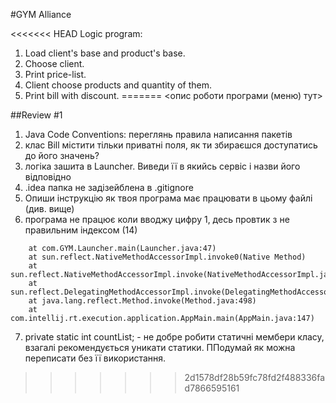#GYM Alliance

<<<<<<< HEAD
Logic program:
1. Load client's base and product's base.
2. Choose client.
3. Print price-list.
4. Client choose products and quantity of them.
5. Print bill with discount.
=======
<опис роботи програми (меню) тут>

##Review #1

1. Java Code Conventions: переглянь правила написання пакетів
2. клас Bill містити тільки приватні поля, як ти збираєшся доступатись до його значень?
3. логіка зашита в Launcher. Виведи її в якийсь сервіс і назви його відповідно
4. .idea папка не задізейблена в .gitignore
5. Опиши інструкцію як твоя програма має працювати в цьому файлі (див. вище)
6. програма не працює коли вводжу цифру 1, десь провтик з не правильним індексом (14) 
~~~java.lang.ArrayIndexOutOfBoundsException: 14
	at com.GYM.Launcher.main(Launcher.java:47)
	at sun.reflect.NativeMethodAccessorImpl.invoke0(Native Method)
	at sun.reflect.NativeMethodAccessorImpl.invoke(NativeMethodAccessorImpl.java:62)
	at sun.reflect.DelegatingMethodAccessorImpl.invoke(DelegatingMethodAccessorImpl.java:43)
	at java.lang.reflect.Method.invoke(Method.java:498)
	at com.intellij.rt.execution.application.AppMain.main(AppMain.java:147)
~~~
7. private static int countList; - не добре робити статичні мембери класу, 
взагалі рекомендується уникати статики. ППодумай як можна переписати без її використання.
>>>>>>> 2d1578df28b59fc78fd2f488336fad7866595161
